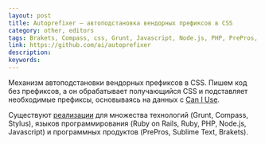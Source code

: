 ```yaml
---
layout: post
title: Autoprefixer — автоподстановка вендорных префиксов в CSS
category: other, editors
tags: Brakets, Compass, css, Grunt, Javascript, Node.js, PHP, PrePros, Ruby, Ruby on Rails, Stylus, Sublime Text, автоподстановка, вендорный префикс
link: https://github.com/ai/autoprefixer
description:
keywords:
---
```


<p>Механизм автоподстановки вендорных префиксов в CSS. Пишем код без префиксов, а он обрабатывает получающийся CSS и подставляет необходимые префиксы, основываясь на данных с <a href="http://caniuse.com/">Can I Use</a>.</p>
<p>Существуют <a href="https://github.com/ai/autoprefixer#usage">реализации</a> для множества технологий (Grunt, Compass, Stylus), языков программирования (Ruby on Rails, Ruby, PHP, Node.js, Javascript) и программных продуктов (PrePros, Sublime Text, Brakets).</p>
